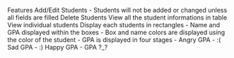 Features
Add/Edit Students
    - Students will not be added or changed unless all fields are filled
Delete Students
View all the student informations in table
View individual students
Display each students in rectangles
    - Name and GPA displayed within the boxes
    - Box and name colors are displayed using the color of the student
    - GPA is displayed in four stages
        - Angry GPA
        - :( Sad GPA
        - :) Happy GPA
        - GPA ?_?
